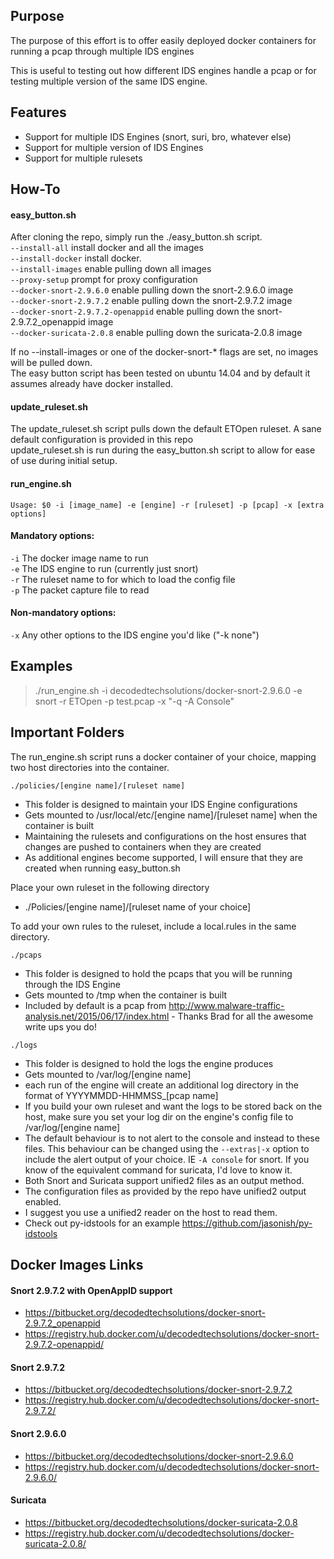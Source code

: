## Purpose ##

The purpose of this effort is to offer easily deployed docker containers for running a pcap through multiple IDS engines

This is useful to testing out how different IDS engines handle a pcap or for testing multiple version of the same IDS engine. 

## Features ##
*	Support for multiple IDS Engines (snort, suri, bro, whatever else)
*	Support for multiple version of IDS Engines
*	Support for multiple rulesets 

## How-To ##

#### easy_button.sh ####
After cloning the repo, simply run the ./easy_button.sh script.  
`--install-all` install docker and all the images  
`--install-docker` install docker.  
`--install-images` enable pulling down all images  
`--proxy-setup` prompt for proxy configuration  
`--docker-snort-2.9.6.0` enable pulling down the snort-2.9.6.0 image  
`--docker-snort-2.9.7.2` enable pulling down the snort-2.9.7.2 image  
`--docker-snort-2.9.7.2-openappid` enable pulling down the snort-2.9.7.2_openappid image  
`--docker-suricata-2.0.8`  enable pulling down the suricata-2.0.8 image  

If no --install-images or one of the docker-snort-* flags are set, no images will be pulled down.  
The easy button script has been tested on ubuntu 14.04 and by default it assumes already have docker installed.  


#### update_ruleset.sh ####
The update_ruleset.sh script pulls down the default ETOpen ruleset.  A sane default configuration is provided in this repo  
update_ruleset.sh is run during the easy_button.sh script to allow for ease of use during initial setup.  


#### run_engine.sh ####
`Usage: $0 -i [image_name] -e [engine] -r [ruleset] -p [pcap] -x [extra options]`  

#### Mandatory options:
`-i` The docker image name to run  
`-e` The IDS engine to run (currently just snort)  
`-r` The ruleset name to for which to load the config file  
`-p` The packet capture file to read  

#### Non-mandatory options:
`-x` Any other options to the IDS engine you'd like ("-k none")  


## Examples

> ./run_engine.sh -i decodedtechsolutions/docker-snort-2.9.6.0 -e snort -r ETOpen -p test.pcap -x "-q -A Console"


## Important Folders ##

The run_engine.sh script runs a docker container of your choice, mapping two host directories into the container.  

`./policies/[engine name]/[ruleset name]`  

-	This folder is designed to maintain your IDS Engine configurations
-	Gets mounted to /usr/local/etc/[engine name]/[ruleset name] when the container is built
-	Maintaining the rulesets and configurations on the host ensures that changes are pushed to containers when they are created
-	As additional engines become supported, I will ensure that they are created when running easy_button.sh

Place your own ruleset in the following directory

-	./Policies/[engine name]/[ruleset name of your choice]  

To add your own rules to the ruleset, include a local.rules in the same directory.  
	
`./pcaps`

-	This folder is designed to hold the pcaps that you will be running through the IDS Engine  
-	Gets mounted to /tmp when the container is built  
-	Included by default is a pcap from http://www.malware-traffic-analysis.net/2015/06/17/index.html - Thanks Brad for all the awesome write ups you do!  

`./logs`

-   This folder is designed to hold the logs the engine produces  
-   Gets mounted to /var/log/[engine name]  
-   each run of the engine will create an additional log directory in the format of YYYYMMDD-HHMMSS_[pcap name]  
-   If you build your own ruleset and want the logs to be stored back on the host, make sure you set your log dir on the engine's config file to /var/log/[engine name]  
-   The default behaviour is to not alert to the console and instead to these files.  This behaviour can be changed using the `--extras|-x` option to include the alert output of your choice.  IE `-A console` for snort.   If you know of the equivalent command for suricata, I'd love to know it.   
-   Both Snort and Suricata support unified2 files as an output method.  
  -  The configuration files as provided by the repo have unified2 output enabled.  
  -  I suggest you use a unified2 reader on the host to read them.   
  -  Check out py-idstools for an example  https://github.com/jasonish/py-idstools 

## Docker Images Links
#### Snort 2.9.7.2 with OpenAppID support
  - https://bitbucket.org/decodedtechsolutions/docker-snort-2.9.7.2_openappid 
  - https://registry.hub.docker.com/u/decodedtechsolutions/docker-snort-2.9.7.2-openappid/
#### Snort 2.9.7.2
  - https://bitbucket.org/decodedtechsolutions/docker-snort-2.9.7.2
  - https://registry.hub.docker.com/u/decodedtechsolutions/docker-snort-2.9.7.2/
#### Snort 2.9.6.0
  - https://bitbucket.org/decodedtechsolutions/docker-snort-2.9.6.0
  - https://registry.hub.docker.com/u/decodedtechsolutions/docker-snort-2.9.6.0/
#### Suricata 
  - https://bitbucket.org/decodedtechsolutions/docker-suricata-2.0.8
  - https://registry.hub.docker.com/u/decodedtechsolutions/docker-suricata-2.0.8/